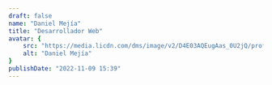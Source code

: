 ```yaml
---
draft: false
name: "Daniel Mejía"
title: "Desarrollador Web"
avatar: {
    src: "https://media.licdn.com/dms/image/v2/D4E03AQEugAas_0U2jQ/profile-displayphoto-shrink_200_200/profile-displayphoto-shrink_200_200/0/1672696969696?e=2147483647&v=beta&t=y_T24dN-FlEhQVzb14AID4gHFBC7Kn1r7ejdzxFEtug",
    alt: "Daniel Mejía"
}
publishDate: "2022-11-09 15:39"
---
```

